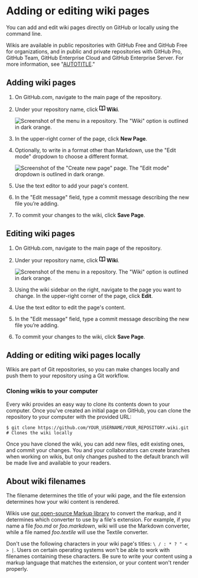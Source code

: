 # Adding or editing wiki pages

You can add and edit wiki pages directly on GitHub or locally using the command line.

 Wikis are available in public repositories with GitHub Free and GitHub Free for organizations, and in public and private repositories with GitHub Pro, GitHub Team, GitHub Enterprise Cloud and GitHub Enterprise Server. For more information, see "[AUTOTITLE](/get-started/learning-about-github/githubs-plans)."

## Adding wiki pages

1. On GitHub.com, navigate to the main page of the repository.
1. Under your repository name, click <svg version="1.1" width="16" height="16" viewBox="0 0 16 16" class="octicon octicon-book" aria-hidden="true"><path d="M0 1.75A.75.75 0 0 1 .75 1h4.253c1.227 0 2.317.59 3 1.501A3.743 3.743 0 0 1 11.006 1h4.245a.75.75 0 0 1 .75.75v10.5a.75.75 0 0 1-.75.75h-4.507a2.25 2.25 0 0 0-1.591.659l-.622.621a.75.75 0 0 1-1.06 0l-.622-.621A2.25 2.25 0 0 0 5.258 13H.75a.75.75 0 0 1-.75-.75Zm7.251 10.324.004-5.073-.002-2.253A2.25 2.25 0 0 0 5.003 2.5H1.5v9h3.757a3.75 3.75 0 0 1 1.994.574ZM8.755 4.75l-.004 7.322a3.752 3.752 0 0 1 1.992-.572H14.5v-9h-3.495a2.25 2.25 0 0 0-2.25 2.25Z"></path></svg> **Wiki**.

   ![Screenshot of the menu in a repository. The "Wiki" option is outlined in dark orange.](/assets/images/help/wiki/wiki-menu-link.png)
1. In the upper-right corner of the page, click **New Page**.
1. Optionally, to write in a format other than Markdown, use the "Edit mode" dropdown to choose a different format.

   ![Screenshot of the "Create new page" page. The "Edit mode" dropdown is outlined in dark orange.](/assets/images/help/wiki/wiki-edit-mode-dropdown.png)

1. Use the text editor to add your page's content.
1. In the "Edit message" field, type a commit message describing the new file you’re adding.
1. To commit your changes to the wiki, click **Save Page**.

## Editing wiki pages

1. On GitHub.com, navigate to the main page of the repository.
1. Under your repository name, click <svg version="1.1" width="16" height="16" viewBox="0 0 16 16" class="octicon octicon-book" aria-hidden="true"><path d="M0 1.75A.75.75 0 0 1 .75 1h4.253c1.227 0 2.317.59 3 1.501A3.743 3.743 0 0 1 11.006 1h4.245a.75.75 0 0 1 .75.75v10.5a.75.75 0 0 1-.75.75h-4.507a2.25 2.25 0 0 0-1.591.659l-.622.621a.75.75 0 0 1-1.06 0l-.622-.621A2.25 2.25 0 0 0 5.258 13H.75a.75.75 0 0 1-.75-.75Zm7.251 10.324.004-5.073-.002-2.253A2.25 2.25 0 0 0 5.003 2.5H1.5v9h3.757a3.75 3.75 0 0 1 1.994.574ZM8.755 4.75l-.004 7.322a3.752 3.752 0 0 1 1.992-.572H14.5v-9h-3.495a2.25 2.25 0 0 0-2.25 2.25Z"></path></svg> **Wiki**.

   ![Screenshot of the menu in a repository. The "Wiki" option is outlined in dark orange.](/assets/images/help/wiki/wiki-menu-link.png)
1. Using the wiki sidebar on the right, navigate to the page you want to change. In the upper-right corner of the page, click **Edit**.
1. Use the text editor to edit the page's content.
1. In the "Edit message" field, type a commit message describing the new file you’re adding.
1. To commit your changes to the wiki, click **Save Page**.

## Adding or editing wiki pages locally

Wikis are part of Git repositories, so you can make changes locally and push them to your repository using a Git workflow.

### Cloning wikis to your computer

Every wiki provides an easy way to clone its contents down to your computer.
Once you've created an initial page on GitHub, you can clone the repository to your computer with the provided URL:

```shell
$ git clone https://github.com/YOUR_USERNAME/YOUR_REPOSITORY.wiki.git
# Clones the wiki locally
```

Once you have cloned the wiki, you can add new files, edit existing ones, and commit your changes. You and your collaborators can create branches when working on wikis, but only changes pushed to the default branch will be made live and available to your readers.

## About wiki filenames

The filename determines the title of your wiki page, and the file extension determines how your wiki content is rendered.

Wikis use [our open-source Markup library](https://github.com/github/markup) to convert the markup, and it determines which converter to use by a file's extension. For example, if you name a file _foo.md_ or _foo.markdown_, wiki will use the Markdown converter, while a file named _foo.textile_ will use the Textile converter.

Don't use the following characters in your wiki page's titles: `\ / : * ? " < > |`. Users on certain operating systems won't be able to work with filenames containing these characters. Be sure to write your content using a markup language that matches the extension, or your content won't render properly.
